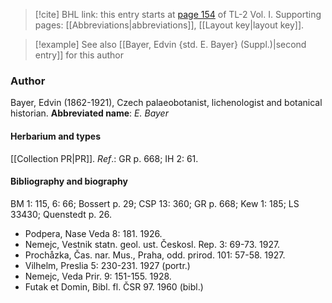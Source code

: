 > [!cite] BHL link: this entry starts at [page 154](https://www.biodiversitylibrary.org/page/33120285) of TL-2 Vol. I.
> Supporting pages: [[Abbreviations|abbreviations]], [[Layout key|layout key]].

> [!example] See also [[Bayer, Edvin {std. E. Bayer} (Suppl.)|second entry]] for this author

### Author

Bayer, Edvin (1862-1921), Czech palaeobotanist, lichenologist and botanical historian. 
**Abbreviated name**: *E. Bayer*

#### Herbarium and types

[[Collection PR|PR]].
*Ref*.: GR p. 668; IH 2: 61.

#### Bibliography and biography

BM 1: 115, 6: 66; Bossert p. 29; CSP 13: 360; GR p. 668; Kew 1: 185; LS 33430; Quenstedt p. 26.
- Podpera, Nase Veda 8: 181. 1926.
- Nemejc, Vestnik statn. geol. ust. Českosl. Rep. 3: 69-73. 1927.
- Prochåzka, Čas. nar. Mus., Praha, odd. prirod. 101: 57-58. 1927.
- Vilhelm, Preslia 5: 230-231. 1927 (portr.)
- Nemejc, Veda Prir. 9: 151-155. 1928.
- Futak et Domin, Bibl. fl. ČSR 97. 1960 (bibl.)

